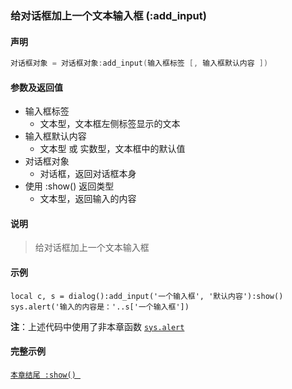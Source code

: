 ### 给对话框加上一个文本输入框 \(**:add\_input**\)


#### 声明
```lua
对话框对象 = 对话框对象:add_input(输入框标签 [, 输入框默认内容 ])
```


#### 参数及返回值
- 输入框标签
    - 文本型，文本框左侧标签显示的文本
- 输入框默认内容
    - 文本型 或 实数型，文本框中的默认值
- 对话框对象
    - 对话框，返回对话框本身
- 使用 :show\(\) 返回类型
    - 文本型，返回输入的内容


#### 说明  
> 给对话框加上一个文本输入框  


#### 示例  
```
local c, s = dialog():add_input('一个输入框', '默认内容'):show()
sys.alert('输入的内容是：'..s['一个输入框'])
```
**注**：上述代码中使用了非本章函数 [`sys.alert`](/Handbook/sys/sys.alert.md)  


#### 完整示例
[`本章结尾 :show() `](/Handbook/dialog/_show.md)  

